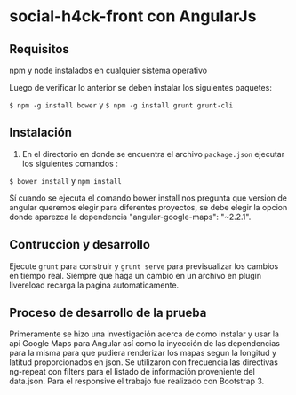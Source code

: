 # social-h4ck-front con AngularJs

## Requisitos 

npm y node instalados en cualquier sistema operativo

Luego de verificar lo anterior se deben instalar los siguientes paquetes:

`$ npm -g install bower` y `$ npm -g install grunt grunt-cli`

## Instalación

1) En el directorio en donde se encuentra el archivo `package.json` ejecutar los siguientes comandos :

`$ bower install` y `npm install`

Sí cuando se ejecuta el comando bower install nos pregunta que version de angular queremos elegir para diferentes proyectos, se debe elegir la opcion donde aparezca la dependencia "angular-google-maps": "~2.2.1". 

## Contruccion y desarrollo

Ejecute `grunt` para construir y `grunt serve` para previsualizar los cambios en tiempo real. Siempre que haga un cambio en un archivo en plugin livereload recarga la pagina automaticamente.

## Proceso de desarrollo de la prueba

Primeramente se hizo una investigación acerca de como instalar y usar la api Google Maps para Angular así como la inyección de las dependencias para la misma para que pudiera renderizar los mapas segun la longitud y latitud proporcionados en json. Se utilizaron con frecuencia las directivas ng-repeat con filters para el listado de información proveniente del data.json. Para el responsive el trabajo fue realizado con Bootstrap 3.  

